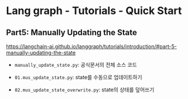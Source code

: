 # Lang graph - Tutorials - Quick Start

## Part5: Manually Updating the State

<https://langchain-ai.github.io/langgraph/tutorials/introduction/#part-5-manually-updating-the-state>

- `manually_update_state.py`: 공식문서의 전체 소스 코드

- `01.mus_update_state.py`: state를 수동으로 업데이트하기
- `02.mus_update_state_overwrite.py`: state의 상태를 덮어쓰기
